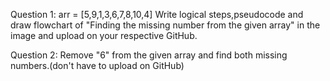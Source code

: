 Question 1: arr = [5,9,1,3,6,7,8,10,4]
Write logical steps,pseudocode and draw flowchart of "Finding the missing number from the given array" in the image and upload on your respective GitHub.

Question 2: Remove "6" from the given array and find both missing numbers.(don't have to upload on GitHub)
